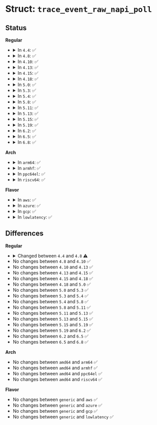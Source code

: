 # Struct: <code>trace_event_raw_napi_poll</code>

## Status
<b>Regular</b>
<ul>
<li>
<details>
<summary>In <code>4.4</code>: ✅</summary>

```c
struct trace_event_raw_napi_poll {
    struct trace_entry ent;
    struct napi_struct *napi;
    u32 __data_loc_dev_name;
    char __data[0];
};
```
</details>
</li>
<li>
<details>
<summary>In <code>4.8</code>: ✅</summary>

```c
struct trace_event_raw_napi_poll {
    struct trace_entry ent;
    struct napi_struct *napi;
    u32 __data_loc_dev_name;
    int work;
    int budget;
    char __data[0];
};
```
</details>
</li>
<li>
<details>
<summary>In <code>4.10</code>: ✅</summary>

```c
struct trace_event_raw_napi_poll {
    struct trace_entry ent;
    struct napi_struct *napi;
    u32 __data_loc_dev_name;
    int work;
    int budget;
    char __data[0];
};
```
</details>
</li>
<li>
<details>
<summary>In <code>4.13</code>: ✅</summary>

```c
struct trace_event_raw_napi_poll {
    struct trace_entry ent;
    struct napi_struct *napi;
    u32 __data_loc_dev_name;
    int work;
    int budget;
    char __data[0];
};
```
</details>
</li>
<li>
<details>
<summary>In <code>4.15</code>: ✅</summary>

```c
struct trace_event_raw_napi_poll {
    struct trace_entry ent;
    struct napi_struct *napi;
    u32 __data_loc_dev_name;
    int work;
    int budget;
    char __data[0];
};
```
</details>
</li>
<li>
<details>
<summary>In <code>4.18</code>: ✅</summary>

```c
struct trace_event_raw_napi_poll {
    struct trace_entry ent;
    struct napi_struct *napi;
    u32 __data_loc_dev_name;
    int work;
    int budget;
    char __data[0];
};
```
</details>
</li>
<li>
<details>
<summary>In <code>5.0</code>: ✅</summary>

```c
struct trace_event_raw_napi_poll {
    struct trace_entry ent;
    struct napi_struct *napi;
    u32 __data_loc_dev_name;
    int work;
    int budget;
    char __data[0];
};
```
</details>
</li>
<li>
<details>
<summary>In <code>5.3</code>: ✅</summary>

```c
struct trace_event_raw_napi_poll {
    struct trace_entry ent;
    struct napi_struct *napi;
    u32 __data_loc_dev_name;
    int work;
    int budget;
    char __data[0];
};
```
</details>
</li>
<li>
<details>
<summary>In <code>5.4</code>: ✅</summary>

```c
struct trace_event_raw_napi_poll {
    struct trace_entry ent;
    struct napi_struct *napi;
    u32 __data_loc_dev_name;
    int work;
    int budget;
    char __data[0];
};
```
</details>
</li>
<li>
<details>
<summary>In <code>5.8</code>: ✅</summary>

```c
struct trace_event_raw_napi_poll {
    struct trace_entry ent;
    struct napi_struct *napi;
    u32 __data_loc_dev_name;
    int work;
    int budget;
    char __data[0];
};
```
</details>
</li>
<li>
<details>
<summary>In <code>5.11</code>: ✅</summary>

```c
struct trace_event_raw_napi_poll {
    struct trace_entry ent;
    struct napi_struct *napi;
    u32 __data_loc_dev_name;
    int work;
    int budget;
    char __data[0];
};
```
</details>
</li>
<li>
<details>
<summary>In <code>5.13</code>: ✅</summary>

```c
struct trace_event_raw_napi_poll {
    struct trace_entry ent;
    struct napi_struct *napi;
    u32 __data_loc_dev_name;
    int work;
    int budget;
    char __data[0];
};
```
</details>
</li>
<li>
<details>
<summary>In <code>5.15</code>: ✅</summary>

```c
struct trace_event_raw_napi_poll {
    struct trace_entry ent;
    struct napi_struct *napi;
    u32 __data_loc_dev_name;
    int work;
    int budget;
    char __data[0];
};
```
</details>
</li>
<li>
<details>
<summary>In <code>5.19</code>: ✅</summary>

```c
struct trace_event_raw_napi_poll {
    struct trace_entry ent;
    struct napi_struct *napi;
    u32 __data_loc_dev_name;
    int work;
    int budget;
    char __data[0];
};
```
</details>
</li>
<li>
<details>
<summary>In <code>6.2</code>: ✅</summary>

```c
struct trace_event_raw_napi_poll {
    struct trace_entry ent;
    struct napi_struct *napi;
    u32 __data_loc_dev_name;
    int work;
    int budget;
    char __data[0];
};
```
</details>
</li>
<li>
<details>
<summary>In <code>6.5</code>: ✅</summary>

```c
struct trace_event_raw_napi_poll {
    struct trace_entry ent;
    struct napi_struct *napi;
    u32 __data_loc_dev_name;
    int work;
    int budget;
    char __data[0];
};
```
</details>
</li>
<li>
<details>
<summary>In <code>6.8</code>: ✅</summary>

```c
struct trace_event_raw_napi_poll {
    struct trace_entry ent;
    struct napi_struct *napi;
    u32 __data_loc_dev_name;
    int work;
    int budget;
    char __data[0];
};
```
</details>
</li>
</ul>
<b>Arch</b>
<ul>
<li>
<details>
<summary>In <code>arm64</code>: ✅</summary>

```c
struct trace_event_raw_napi_poll {
    struct trace_entry ent;
    struct napi_struct *napi;
    u32 __data_loc_dev_name;
    int work;
    int budget;
    char __data[0];
};
```
</details>
</li>
<li>
<details>
<summary>In <code>armhf</code>: ✅</summary>

```c
struct trace_event_raw_napi_poll {
    struct trace_entry ent;
    struct napi_struct *napi;
    u32 __data_loc_dev_name;
    int work;
    int budget;
    char __data[0];
};
```
</details>
</li>
<li>
<details>
<summary>In <code>ppc64el</code>: ✅</summary>

```c
struct trace_event_raw_napi_poll {
    struct trace_entry ent;
    struct napi_struct *napi;
    u32 __data_loc_dev_name;
    int work;
    int budget;
    char __data[0];
};
```
</details>
</li>
<li>
<details>
<summary>In <code>riscv64</code>: ✅</summary>

```c
struct trace_event_raw_napi_poll {
    struct trace_entry ent;
    struct napi_struct *napi;
    u32 __data_loc_dev_name;
    int work;
    int budget;
    char __data[0];
};
```
</details>
</li>
</ul>
<b>Flavor</b>
<ul>
<li>
<details>
<summary>In <code>aws</code>: ✅</summary>

```c
struct trace_event_raw_napi_poll {
    struct trace_entry ent;
    struct napi_struct *napi;
    u32 __data_loc_dev_name;
    int work;
    int budget;
    char __data[0];
};
```
</details>
</li>
<li>
<details>
<summary>In <code>azure</code>: ✅</summary>

```c
struct trace_event_raw_napi_poll {
    struct trace_entry ent;
    struct napi_struct *napi;
    u32 __data_loc_dev_name;
    int work;
    int budget;
    char __data[0];
};
```
</details>
</li>
<li>
<details>
<summary>In <code>gcp</code>: ✅</summary>

```c
struct trace_event_raw_napi_poll {
    struct trace_entry ent;
    struct napi_struct *napi;
    u32 __data_loc_dev_name;
    int work;
    int budget;
    char __data[0];
};
```
</details>
</li>
<li>
<details>
<summary>In <code>lowlatency</code>: ✅</summary>

```c
struct trace_event_raw_napi_poll {
    struct trace_entry ent;
    struct napi_struct *napi;
    u32 __data_loc_dev_name;
    int work;
    int budget;
    char __data[0];
};
```
</details>
</li>
</ul>

## Differences
<b>Regular</b>
<ul>
<li>
<details>
<summary>Changed between <code>4.4</code> and <code>4.8</code> ⚠️</summary>
<ul>
<li>
<b>Field added. </b>
<code>int work</code>
</li>
<li>
<b>Field added. </b>
<code>int budget</code>
</li>
</ul>
</details>
</li>
<li>
No changes between <code>4.8</code> and <code>4.10</code> ✅
</li>
<li>
No changes between <code>4.10</code> and <code>4.13</code> ✅
</li>
<li>
No changes between <code>4.13</code> and <code>4.15</code> ✅
</li>
<li>
No changes between <code>4.15</code> and <code>4.18</code> ✅
</li>
<li>
No changes between <code>4.18</code> and <code>5.0</code> ✅
</li>
<li>
No changes between <code>5.0</code> and <code>5.3</code> ✅
</li>
<li>
No changes between <code>5.3</code> and <code>5.4</code> ✅
</li>
<li>
No changes between <code>5.4</code> and <code>5.8</code> ✅
</li>
<li>
No changes between <code>5.8</code> and <code>5.11</code> ✅
</li>
<li>
No changes between <code>5.11</code> and <code>5.13</code> ✅
</li>
<li>
No changes between <code>5.13</code> and <code>5.15</code> ✅
</li>
<li>
No changes between <code>5.15</code> and <code>5.19</code> ✅
</li>
<li>
No changes between <code>5.19</code> and <code>6.2</code> ✅
</li>
<li>
No changes between <code>6.2</code> and <code>6.5</code> ✅
</li>
<li>
No changes between <code>6.5</code> and <code>6.8</code> ✅
</li>
</ul>
<b>Arch</b>
<ul>
<li>
No changes between <code>amd64</code> and <code>arm64</code> ✅
</li>
<li>
No changes between <code>amd64</code> and <code>armhf</code> ✅
</li>
<li>
No changes between <code>amd64</code> and <code>ppc64el</code> ✅
</li>
<li>
No changes between <code>amd64</code> and <code>riscv64</code> ✅
</li>
</ul>
<b>Flavor</b>
<ul>
<li>
No changes between <code>generic</code> and <code>aws</code> ✅
</li>
<li>
No changes between <code>generic</code> and <code>azure</code> ✅
</li>
<li>
No changes between <code>generic</code> and <code>gcp</code> ✅
</li>
<li>
No changes between <code>generic</code> and <code>lowlatency</code> ✅
</li>
</ul>
